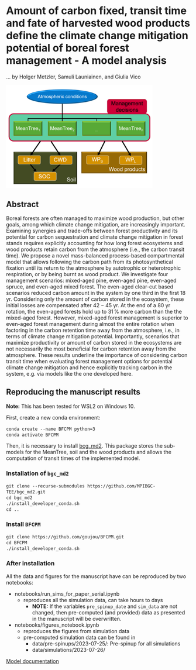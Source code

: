 # Amount of carbon fixed, transit time and fate of harvested wood products define the climate change mitigation potential of boreal forest management - A model analysis
  … by Holger Metzler, Samuli Launiainen, and Giulia Vico

<img src="https://github.com/goujou/BFCPM/blob/main/docs/source/_static/total_model_v2.png" width=400>

## Abstract
Boreal forests are often managed to maximize wood production, but other goals, among which climate change mitigation, are increasingly important. Examining synergies and trade-offs between forest 
productivity and its potential for carbon sequestration and climate change mitigation in forest stands requires explicitly accounting for how long forest ecosystems and wood products retain carbon from the atmosphere (i.e., the carbon transit time). We propose a novel mass-balanced process-based compartmental model that allows following the carbon path from its photosynthetical fixation until its return to the atmosphere by autotrophic or heterotrophic respiration, or by being burnt as wood product. We investigate four management scenarios: mixed-aged pine, even-aged pine, even-aged spruce, and even-aged mixed forest. The even-aged clear-cut based scenarios reduced carbon amount in the system by one third in the first $18$ yr. Considering only the amount of carbon stored in the ecosystem, these initial losses are compensated after $42-45$ yr. At the end of a $80$ yr rotation, the even-aged forests hold up to $31\,\%$ more carbon than the the mixed-aged forest. However, mixed-aged forest management is superior to even-aged forest management during almost the entire rotation when factoring in the carbon retention time away from the atmosphere, i.e., in terms of climate change mitigation potential. Importantly, scenarios that maximize productivity or amount of carbon stored in the ecosystems are not necessarily the most beneficial for carbon retention away from the atmosphere. These results underline the importance of considering carbon transit time when evaluating forest management options for potential climate change mitigation and hence explicitly tracking carbon in the system, e.g. via models like the one developed here.

## Reproducing the manuscript results

**Note:** This has been tested for WSL2 on Windows 10.

First, create a new conda environment:

```
conda create --name BFCPM python=3
conda activate BFCPM
```

Then, it is necessary to install [bcg_md2](https://github.com/MPIBGC-TEE/bgc_md2).
This package stores the sub-models for the MeanTree, soil and the wood products and allows the computation of transit times of the implemented model.

### Installation of `bgc_md2`

```
git clone --recurse-submodules https://github.com/MPIBGC-TEE/bgc_md2.git
cd bgc_md2
./install_developer_conda.sh
cd ..

```

### Install `BFCPM`

```
git clone https://github.com/goujou/BFCPM.git
cd BFCPM
./install_developer_conda.sh
```

### After installation

All the data and figures for the manuscript have can be reproduced by two notebooks:
- notebooks/run_sims_for_paper_serial.ipynb
  - reproduces all the simulation data, can take hours to days
    - **NOTE:** If the variables `pre_spinup_date` and `sim_data` are not changed, then pre-computed (and provided) data as presented in the manuscript will be overwritten.
- notebooks/figures_notebook.ipynb
  - reproduces the figures from simulation data
  - pre-computed simulation data can be found in
    - data/pre-spinups/2023-07-25/: Pre-spinup for all simulations
    - data/simulations/2023-07-26/


[Model documentation](https://goujou.github.io/BFCPM/)

